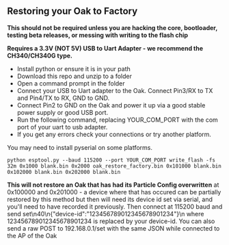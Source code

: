 ## Restoring your Oak to Factory

 **This should not be required unless you are hacking the core, bootloader, testing beta releases, or messing with writing to the flash chip**

 **Requires a 3.3V (NOT 5V) USB to Uart Adapter - we recommend the CH340/CH340G type.**

 - Install python or ensure it is in your path
 - Download this repo and unzip to a folder
 - Open a command prompt in the folder
 - Connect your USB to Uart adapter to the Oak. Connect Pin3/RX to TX and Pin4/TX to RX, GND to GND.
 - Connect Pin2 to GND on the Oak and power it up via a good stable power supply or good USB port.
 - Run the following command, replacing YOUR_COM_PORT with the com port of your uart to usb adapter.
 - If you get any errors check your connections or try another platform.

You may need to install pyserial on some platforms.

```
python esptool.py --baud 115200 --port YOUR_COM_PORT write_flash -fs 32m 0x1000 blank.bin 0x2000 oak_restore_factory.bin 0x101000 blank.bin 0x102000 blank.bin 0x202000 blank.bin 
```
**This will not restore an Oak that has had its Particle Config overwritten** at 0x100000 and 0x201000 - a device where that has occured can be partially restored by this method but then will need its device id set via serial, and you'll need to have recorded it previously. Then connect at 115200 baud and send set\n40\n{"device-id":"123456789012345678901234"}\n where 123456789012345678901234 is replaced by your device-id. You can also send a raw POST to 192.168.0.1/set with the same JSON while connected to the AP of the Oak

